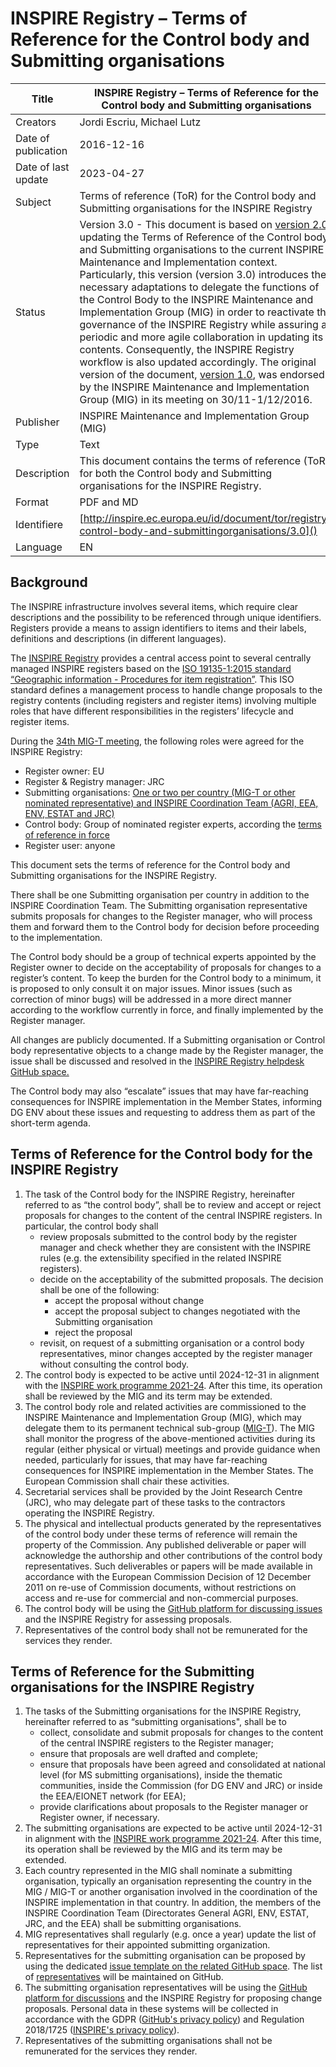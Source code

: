 # INSPIRE Registry – Terms of Reference for the Control body and Submitting organisations

| Title | INSPIRE Registry – Terms of Reference for the Control body and Submitting organisations |
|--|--|
| Creators | Jordi Escriu, Michael Lutz |
| Date of publication | 2016-12-16 |
| Date of last update | 2023-04-27 |
| Subject | Terms of reference (ToR) for the Control body and Submitting organisations for the INSPIRE Registry |
| Status | Version 3.0 - This document is based on [version 2.0](./old/registry-control-body-and-submitting-organisations-v2.0.md), updating the Terms of Reference of the Control body and Submitting organisations to the current INSPIRE Maintenance and Implementation context. Particularly, this version (version 3.0) introduces the necessary adaptations to delegate the functions of the Control Body to the INSPIRE Maintenance and Implementation Group (MIG) in order to reactivate the governance of the INSPIRE Registry while assuring a periodic and more agile collaboration in updating its contents. Consequently, the INSPIRE Registry workflow is also updated accordingly. The original version of the document, [version 1.0](https://knowledge-base.inspire.ec.europa.eu/publications/central-inspire-registry-and-inspire-register-federation-terms-reference-control-body-and-submitting_en), was endorsed by the INSPIRE Maintenance and Implementation Group (MIG) in its meeting on 30/11-1/12/2016.|
| Publisher | INSPIRE Maintenance and Implementation Group (MIG) |
| Type | Text |
| Description | This document contains the terms of reference (ToR) for both the Control body and Submitting organisations for the INSPIRE Registry. |
| Format | PDF and MD |
| Identifiere | [http://inspire.ec.europa.eu/id/document/tor/registry-control-body-and-submittingorganisations/3.0]() |
| Language | EN |


## Background

The INSPIRE infrastructure involves several items, which require clear descriptions and the possibility to be referenced through unique identifiers. Registers provide a means to assign identifiers to items and their labels, definitions and descriptions (in different languages).

The [INSPIRE Registry](https://inspire.ec.europa.eu/registry) provides a central access point to several centrally managed INSPIRE registers based on the [ISO 19135-1:2015 standard “Geographic information - Procedures for item registration”](https://www.iso.org/standard/54721.html). This ISO standard defines a management process to handle change proposals to the registry contents (including registers and register items) involving multiple roles that have different responsibilities in the registers’ lifecycle and register items.

During the [34th MIG-T meeting](https://wayback.archive-it.org/12090/20201222012329/https:/ies-svn.jrc.ec.europa.eu/projects/mig-inspire/wiki/MIG-T_meeting_34), the following roles were agreed for the INSPIRE Registry:

-   Register owner: EU  
-   Register & Registry manager: JRC
-   Submitting organisations: [One or two per country (MIG-T or other nominated representative) and INSPIRE Coordination Team (AGRI, EEA, ENV, ESTAT and JRC)](https://github.com/INSPIRE-MIF/helpdesk-registry/blob/main/submitting-organisations-list.md)
-   Control body:  Group of nominated register experts, according the [terms of reference in force]([https://github.com/INSPIRE-MIF/helpdesk-registry/blob/main/control-body-list.md](https://github.com/INSPIRE-MIF/helpdesk-registry/edit/main/registry-control-body-and-submitting-organisations.md))
-   Register user: anyone

This document sets the terms of reference for the Control body and Submitting organisations for the INSPIRE Registry.

There shall be one Submitting organisation per country in addition to the INSPIRE Coordination Team. The Submitting organisation representative submits proposals for changes to the Register manager, who will process them and forward them to the Control body for decision before proceeding to the implementation.

The Control body should be a group of technical experts appointed by the Register owner to decide on the acceptability of proposals for changes to a register’s content. To keep the burden for the Control body to a minimum, it is proposed to only consult it on major issues. Minor issues (such as correction of minor bugs) will be addressed in a more direct manner according to the workflow currently in force, and finally implemented by the Register manager.

All changes are publicly documented. If a Submitting organisation or Control body representative objects to a change made by the Register manager, the issue shall be discussed and resolved in the [INSPIRE Registry helpdesk GitHub space.](https://github.com/INSPIRE-MIF/helpdesk-registry/blob/main/submitting-organisations-list.md)

The Control body may also “escalate” issues that may have far-reaching consequences for INSPIRE implementation in the Member States, informing DG ENV about these issues and requesting to address them as part of the short-term agenda.

## Terms of Reference for the Control body for the INSPIRE Registry

 1.  The task of the Control body for the INSPIRE Registry, hereinafter referred to as “the control body”, shall be to review and accept or reject proposals for changes to the content of the central INSPIRE registers. In particular, the control body shall
	 *  review proposals submitted to the control body by the register manager and check whether they are consistent with the INSPIRE rules (e.g. the extensibility specified in the related INSPIRE registers).
	 *  decide on the acceptability of the submitted proposals. The decision shall be one of the following:
		  *  accept the proposal without change
		  *  accept the proposal subject to changes negotiated with the Submitting organisation
		  *  reject the proposal
       *  revisit, on request of a submitting organisation or a control body representatives, minor changes accepted by the register manager without consulting the control body.
2.  The control body is expected to be active until 2024-12-31 in alignment with the [INSPIRE work programme 2021-24](https://webgate.ec.europa.eu/fpfis/wikis/display/InspireMIG/INSPIRE+work+programme+2021-24).  After this time, its operation shall be reviewed by the MIG and its term may be extended.
3.  The control body role and related activities are commissioned to the INSPIRE Maintenance and Implementation Group (MIG), which may delegate them to its permanent technical sub-group ([MIG-T](https://wikis.ec.europa.eu/pages/viewpage.action?pageId=33528041)). The MIG shall monitor the progress of the above-mentioned activities during its regular (either physical or virtual) meetings and provide guidance when needed, particularly for issues, that may have far-reaching consequences for INSPIRE implementation in the Member States. The European Commission shall chair these activities.
4.  Secretarial services shall be provided by the Joint Research Centre (JRC), who may delegate part of these tasks to the contractors operating the INSPIRE Registry.
5.  The physical and intellectual products generated by the representatives of the control body under these terms of reference will remain the property of the Commission. Any published deliverable or paper will acknowledge the authorship and other contributions of the control body representatives. Such deliverables or papers will be made available in accordance with the European Commission Decision of 12 December 2011 on re-use of Commission documents, without restrictions on access and re-use for commercial and non-commercial purposes.
6.  The control body will be using the [GitHub platform for discussing issues](https://github.com/INSPIRE-MIF/helpdesk-registry/issues) and the INSPIRE Registry for assessing proposals.
7.  Representatives of the control body shall not be remunerated for the services they render.

## Terms of Reference for the Submitting organisations for the INSPIRE Registry

1.  The tasks of the Submitting organisations for the INSPIRE Registry, hereinafter referred to as “submitting organisations", shall be to
    *  collect, consolidate and submit proposals for changes to the content of the central INSPIRE registers to the Register manager;
    *  ensure that proposals are well drafted and complete;
	*  ensure that proposals have been agreed and consolidated at national level (for MS submitting organisations), inside the thematic communities, inside the Commission (for DG ENV and JRC) or inside the EEA/EIONET network (for EEA);
	*  provide clarifications about proposals to the Register manager or Register owner, if necessary.
2.  The submitting organisations are expected to be active until 2024-12-31 in alignment with the [INSPIRE work programme 2021-24](https://webgate.ec.europa.eu/fpfis/wikis/display/InspireMIG/INSPIRE+work+programme+2021-24). After this time, its operation shall be reviewed by the MIG and its term may be extended.
3.  Each country represented in the MIG shall nominate a submitting organisation, typically an organisation representing the country in the MIG / MIG-T or another organisation involved in the coordination of the INSPIRE implementation in that country. In addition, the members of the INSPIRE Coordination Team (Directorates General AGRI, ENV, ESTAT, JRC, and the EEA) shall be submitting organisations.
4.  MIG representatives shall regularly (e.g. once a year) update the list of representatives for their appointed submitting organization.
5.  Representatives for the submitting organisation can be proposed by using the dedicated [issue template on the related GitHub space](https://github.com/INSPIRE-MIF/helpdesk-registry/issues/new?assignees=&labels=submitting+organisation+nomination&template=nominate-submitting-organisation.md&title=). The list of [representatives](https://github.com/INSPIRE-MIF/helpdesk-registry/blob/main/submitting-organisations-list.md) will be maintained on GitHub.
6.  The submitting organisation representatives will be using the [GitHub platform for discussions](https://github.com/INSPIRE-MIF/helpdesk-registry/issues) and the INSPIRE Registry for proposing change proposals. Personal data in these systems will be collected in accordance with the GDPR ([GitHub's privacy policy](https://docs.github.com/en/github/site-policy/github-privacy-statement)) and Regulation 2018/1725 ([INSPIRE's privacy policy](https://inspire.ec.europa.eu/privacy-policy/59294)).
7.  Representatives of the submitting organisations shall not be remunerated for the services they render.
